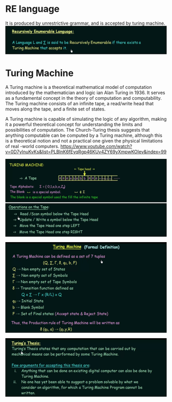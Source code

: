 # RE language
It is produced by unrestrictive grammar, and is accepted by turing machine.
![Alt text](image-23.png)

# Turing Machine

A Turing machine is a theoretical
 mathematical model of computation
 introduced by the mathematician and logic
ian Alan Turing in 1936. It serves as a
 fundamental concept in the theory of
 computation and computability. The Turing
 machine consists of an infinite tape, a
 read/write head that moves along the tape,
 and a finite set of states.

A Turing machine is capable of simulating
 the logic of any algorithm, making it a
 powerful theoretical concept for
 understanding the limits and possibilities
 of computation. The Church-Turing thesis
 suggests that anything computable can be
 computed by a Turing machine, although this
 is a theoretical notion and not a practical
 one given the physical limitations of real
-world computers.
https://www.youtube.com/watch?v=0D7yInuKvKs&list=PLBlnK6fEyqRgp46KUv4ZY69yXmpwKOIev&index=99

![Alt text](image-19.png)
![Alt text](image-20.png)

![Alt text](image-21.png)

![Alt text](image-22.png)